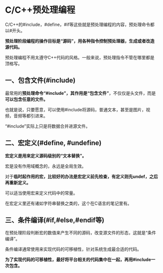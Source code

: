 # C/C++预处理编程

C/C++的#include，#define，#if等这些就是预处理编程的内容，预处理命令都以#开头。

**预处理阶段编程的操作目标是“源码”，用各种指令控制预处理器，生成或者改造源代码。**

预处理编程不用太遵守C++代码的风格。一般来说，预处理指令不管在哪里都是顶格写。

## 一、包含文件(#include)

最常用的**预处理命令“#include”，其作用是“包含文件”**，不仅仅是头文件，而是**可以包含任意的文件。**

也就是说，只要愿意，可以使用#include将源码，普通文本，甚至是图片，视频，音频等都引进来。

“#include”实际上只是将数据合并进源文件。



## 二、宏定义(#define, #undefine)

**宏定义是用来定义源码级别的“文本替换”。**

宏是没有作用域概念的，永远是全局生效。

对于**临时起作用的宏，比较好的办法是宏定义前先检查，有定义则先undef，之后再重新定义。**

可以适当使用宏来定义代码中的常量。

在宏定义里还有诸如字符串替换之类的，这个在C语言的笔记里有。



## 三、条件编译(#if,#else,#endif等)

在预处理阶段判断宏的数值来产生不同的源码，改变源文件的形态，这就是“条件编译”。

条件编译通常使用来实现代码的可移植性，针对系统生成最合适的代码。

**为了实现代码的可移植性，最好将平台相关的代码集中在一起，再用#include一次包含。**

